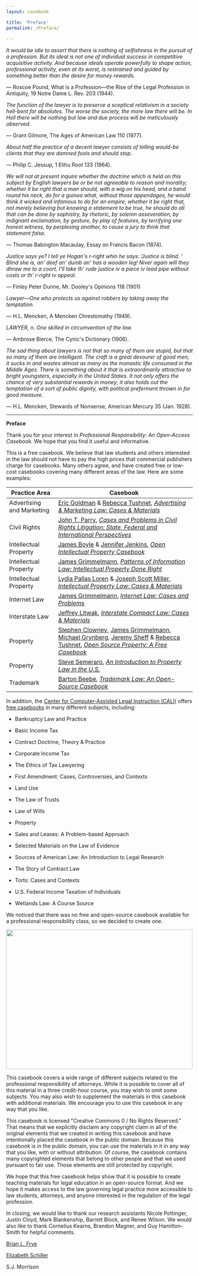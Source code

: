 ```yaml
---
layout: casebook

title: 'Preface'
permalink: /Preface/
  
---
```


<div markdown="block" class="casebook-epigraph">

_It would be idle to assert that there is nothing of selfishness in the pursuit of a profession. But its ideal is not one of individual success in competitive acquisitive activity. And because ideals operate powerfully to shape action, professional activity, even at its worst, is restrained and guided by something better than the desire for money rewards._

— Roscoe Pound, What is a Profession—the Rise of the Legal Profession in Antiquity, 19 Notre Dame L. Rev. 203 (1944).

_The function of the lawyer is to preserve a sceptical relativism in a society hell-bent for absolutes. The worse the society, the more law there will be. In Hell there will be nothing but law and due process will be meticulously observed._ 

— Grant Gilmore, The Ages of American Law 110 (1977). 

_About half the practice of a decent lawyer consists of telling would-be clients that they are damned fools and should stop._

— Philip C. Jessup, 1 Elihu Root 133 (1964).

_We will not at present inquire whether the doctrine which is held on this subject by English lawyers be or be not agreeable to reason and morality; whether it be right that a man should, with a wig on his head, and a band round his neck, do for a guinea what, without those appendages, he would think it wicked and infamous to do for an empire; whether it be right that, not merely believing but knowing a statement to be true, he should do all that can be done by sophistry, by rhetoric, by solemn asseveration, by indignant exclamation, by gesture, by play of features, by terrifying one honest witness, by perplexing another, to cause a jury to think that statement false._

— Thomas Babington Macaulay, Essay on Francis Bacon (1874).

_Justice says ye? I tell ye Hogan's r-right whin he says: 'Justice is blind. ' Blind she is, an' deef an' dumb an' has a wooden leg! Niver again will they dhraw me to a coort. I'll take th' rude justice iv a piece iv lead pipe without costs or th' r-right iv appeal._

— Finley Peter Dunne, Mr. Dooley's Opinions 118 (1901)

_Lawyer—One who protects us against robbers by taking away the temptation._

— H.L. Mencken, A Mencken Chrestomathy (1949).

_LAWYER, n. One skilled in circumvention of the law._

— Ambrose Bierce, The Cynic's Dictionary (1906). 

_The sad thing about lawyers is not that so many of them are stupid, but that so many of them are intelligent. The craft is a great devourer of good men; it sucks in and wastes almost as many as the monastic life consumed in the Middle Ages. There is something about it that is extraordinarily attractive to bright youngsters, especially in the United States. It not only offers the chance of very substantial rewards in money; it also holds out the temptation of a sort of public dignity, with political preferment thrown in for good measure._

— H.L. Mencken, Stewards of Nonsense, American Mercury 35 (Jan. 1928). 

</div>

---

**Preface**

Thank you for your interest in *Professional Responsibility: An Open-Access Casebook*. We hope that you find it useful and informative.

This is a free casebook. We believe that law students and others interested in the law should not have to pay the high prices that commercial publishers charge for casebooks. Many others agree, and have created free or low-cost casebooks covering many different areas of the law. Here are some examples:

<table>
<thead>
<tr class="header">
<th><strong>Practice Area</strong></th>
<th><strong>Casebook</strong></th>
</tr>
</thead>
<tbody>
<tr class="odd">
<td>Advertising and Marketing</td>
<td><a href="https://www.ericgoldman.org/"><u>Eric Goldman</u></a> & <a href="https://hls.harvard.edu/faculty/directory/11412/Tushnet"><u>Rebecca Tushnet</u></a>, <a href="https://blog.ericgoldman.org/archives/2019/01/announcing-the-fourth-edition-of-advertising-marketing-law-cases-materials-by-tushnet-goldman-2.htm"><em><u>Advertising & Marketing Law: Cases & Materials</u></em></a></td>
</tr>
<tr class="even">
<td>Civil Rights</td>
<td><a href="https://law.lclark.edu/live/profiles/269-john-parry"><u>John T. Parry</u></a>, <a href="https://www.semaphorepress.com/CivilRightsLitigationOverview.html"><em><u>Cases and Problems in Civil Rights Litigation: State, Federal and International Perspectives</u></em></a></td>
</tr>
<tr class="odd">
<td>Intellectual Property</td>
<td><a href="https://law.duke.edu/fac/boyle/"><u>James Boyle</u></a> & <a href="https://law.duke.edu/fac/jenkins/"><u>Jennifer Jenkins</u></a>, <a href="https://law.duke.edu/cspd/openip/"><em><u>Open Intellectual Property Casebook</u></em></a></td>
</tr>
<tr class="even">
<td>Intellectual Property</td>
<td><a href="https://james.grimmelmann.net/ipbook/"><u>James Grimmelmann</u></a>, <a href="https://james.grimmelmann.net/ipbook/"><em><u>Patterns of Information Law: Intellectual Property Done Right</u></em></a></td>
</tr>
<tr class="odd">
<td>Intellectual Property</td>
<td><a href="https://law.lclark.edu/live/profiles/293-lydia-loren"><u>Lydia Pallas Loren</u></a> & <a href="http://www.law.uga.edu/profile/joseph-s-miller"><u>Joseph Scott Miller</u></a>, <a href="https://www.semaphorepress.com/IntellectualPropertyLaw_overview.html"><em><u>Intellectual Property Law: Cases & Materials</u></em></a></td>
</tr>
<tr class="even">
<td>Internet Law</td>
<td><a href="http://james.grimmelmann.net/"><u>James Grimmelmann</u></a>, <a href="http://internetcasebook.com/"><em><u>Internet Law: Cases and Problems</u></em></a></td>
</tr>
<tr class="odd">
<td>Interstate Law</td>
<td><a href="https://law.lclark.edu/live/profiles/2860-jeff-litwak"><u>Jeffrey Litwak</u></a>, <a href="https://www.semaphorepress.com/InterstateCompactLaw_overview.html"><em><u>Interstate Compact Law: Cases & Materials</u></em></a></td>
</tr>
<tr class="even">
<td>Property</td>
<td><a href="https://law.uark.edu/directory/directory-faculty/uid/sclowney/name/Steve+Clowney/"><u>Stephen Clowney</u></a>, <a href="https://james.grimmelmann.net/"><u>James Grimmelmann</u></a>, <a href="https://law.depaul.edu/faculty-and-staff/faculty-a-z/Pages/michael-grynberg.aspx"><u>Michael Grynberg</u></a>, <a href="https://www.stjohns.edu/academics/bio/jeremy-sheff"><u>Jeremy Sheff</u></a> & <a href="https://hls.harvard.edu/faculty/directory/11412/Tushnet"><u>Rebecca Tushnet</u></a>, <a href="https://opensourceproperty.org/"><em><u>Open Source Property: A Free Casebook</u></em></a></td>
</tr>
<tr class="odd">
<td>Property</td>
<td><a href="https://www.tjsl.edu/directory/steven-semeraro"><u>Steve Semeraro</u></a>, <a href="https://www.semaphorepress.com/PropertyLaw_overview.html"><em><u>An Introduction to Property Law in the U.S.</u></em></a></td>
</tr>
<tr class="even">
<td>Trademark</td>
<td><a href="https://its.law.nyu.edu/facultyprofiles/index.cfm?fuseaction=profile.overview&personid=30077"><u>Barton Beebe</u></a>, <a href="http://tmcasebook.org/"><em><u>Trademark Law: An Open-Source Casebook</u></em></a></td>
</tr>
</tbody>
</table>

In addition, the [Center for Computer-Assisted Legal Instruction (CALI)](https://www.cali.org/) offers [free casebooks](https://www.cali.org/collections/casebook) in many different subjects, including:

- Bankruptcy Law and Practice

- Basic Income Tax

- Contract Doctrine, Theory & Practice

- Corporate Income Tax

- The Ethics of Tax Lawyering

- First Amendment: Cases, Controversies, and Contexts

- Land Use

- The Law of Trusts

- Law of Wills

- Property

- Sales and Leases: A Problem-based Approach

- Selected Materials on the Law of Evidence

- Sources of American Law: An Introduction to Legal Research

- The Story of Contract Law

- Torts: Cases and Contexts

- U.S. Federal Income Taxation of Individuals

- Wetlands Law: A Course Source

We noticed that there was no free and open-source casebook available for a professional responsibility class, so we decided to create one.

<img src="/assets/images/image1.png" style="width:5.23438in;height:3.91026in" />

This casebook covers a wide range of different subjects related to the professional responsibility of attorneys. While it is possible to cover all of this material in a three credit-hour course, you may wish to omit some subjects. You may also wish to supplement the materials in this casebook with additional materials. We encourage you to use this casebook in any way that you like.

This casebook is licensed "Creative Commons 0 / No Rights Reserved.” That means that we explicitly disclaim any copyright claim in all of the original elements that we created in writing this casebook and have intentionally placed the casebook in the public domain. Because this casebook is in the public domain, you can use the materials in it in any way that you like, with or without attribution. Of course, the casebook contains many copyrighted elements that belong to other people and that we used pursuant to fair use. Those elements are still protected by copyright.

We hope that this free casebook helps show that it is possible to create teaching materials for legal education in an open-source format. And we hope it makes access to the law governing legal practice more accessible to law students, attorneys, and anyone interested in the regulation of the legal profession.

In closing, we would like to thank our research assistants Nicole Pottinger, Justin Cloyd, Mark Blankenship, Barrett Block, and Renee Wilson. We would also like to thank Cornelius Kearns, Brandon Magner, and Guy Hamilton-Smith for helpful comments.

[Brian L. Frye](http://law.uky.edu/directory/brian-l-frye)  

[Elizabeth Schiller](https://law.richmond.edu/faculty/eschille/)  

S.J. Morrison